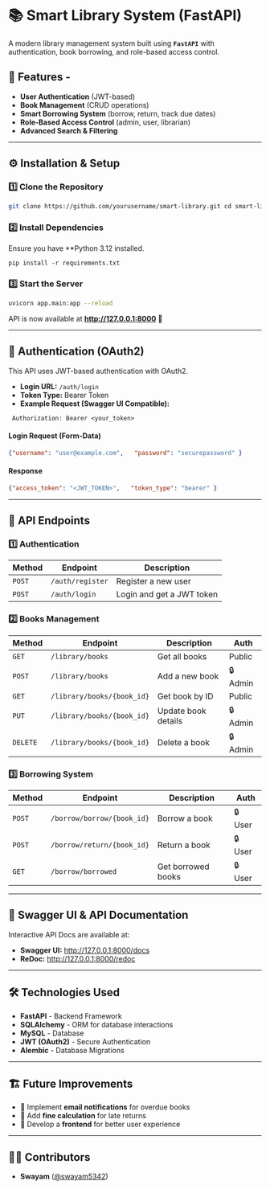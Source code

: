 # 📚 Smart Library System (FastAPI)

A modern library management system built using **`FastAPI`** with authentication, book borrowing, and role-based access control.  
## 🚀 Features - 
- **User Authentication** (JWT-based)
- **Book Management** (CRUD operations)
- **Smart Borrowing System** (borrow, return, track due dates) 
- **Role-Based Access Control** (admin, user, librarian) 
- **Advanced Search & Filtering**  
---  
## ⚙️ Installation & Setup  

### **1️⃣ Clone the Repository** 
```sh 
git clone https://github.com/yourusername/smart-library.git cd smart-library
```
### **2️⃣ Install Dependencies**

Ensure you have **Python 3.12 installed.

```
pip install -r requirements.txt
```
### **3️⃣ Start the Server**

``` sh
uvicorn app.main:app --reload
```

API is now available at **http://127.0.0.1:8000** 🚀

---

## 🔑 Authentication (OAuth2)

This API uses JWT-based authentication with OAuth2.

- **Login URL:** `/auth/login`
- **Token Type:** Bearer Token
- **Example Request (Swagger UI Compatible):** 

```shell
 Authorization: Bearer <your_token>
 ```

#### **Login Request (Form-Data)**

``` json
{"username": "user@example.com",   "password": "securepassword" }
```

#### **Response**

```json
{"access_token": "<JWT_TOKEN>",   "token_type": "bearer" }
```

---

## 📘 API Endpoints

### **1️⃣ Authentication**

|Method|Endpoint|Description|
|---|---|---|
|`POST`|`/auth/register`|Register a new user|
|`POST`|`/auth/login`|Login and get a JWT token|

### **2️⃣ Books Management**

|Method|Endpoint|Description|Auth|
|---|---|---|---|
|`GET`|`/library/books`|Get all books|Public|
|`POST`|`/library/books`|Add a new book|🔒 Admin|
|`GET`|`/library/books/{book_id}`|Get book by ID|Public|
|`PUT`|`/library/books/{book_id}`|Update book details|🔒 Admin|
|`DELETE`|`/library/books/{book_id}`|Delete a book|🔒 Admin|

### **3️⃣ Borrowing System**

|Method|Endpoint|Description|Auth|
|---|---|---|---|
|`POST`|`/borrow/borrow/{book_id}`|Borrow a book|🔒 User|
|`POST`|`/borrow/return/{book_id}`|Return a book|🔒 User|
|`GET`|`/borrow/borrowed`|Get borrowed books|🔒 User|

---

## 📄 Swagger UI & API Documentation

Interactive API Docs are available at:

- **Swagger UI:** http://127.0.0.1:8000/docs
- **ReDoc:** http://127.0.0.1:8000/redoc

---

## 🛠 Technologies Used

- **FastAPI** - Backend Framework
- **SQLAlchemy** - ORM for database interactions
- **MySQL** - Database
- **JWT (OAuth2)** - Secure Authentication
- **Alembic** - Database Migrations

---

## 🏗 Future Improvements

- 📌 Implement **email notifications** for overdue books
- 📌 Add **fine calculation** for late returns
- 📌 Develop a **frontend** for better user experience

---

## 👨‍💻 Contributors

- **Swayam** ([@swayam5342](https://github.com/swayam5342))